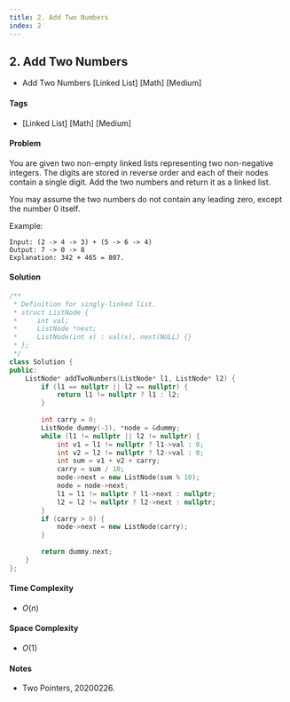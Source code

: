 ```yaml
---
title: 2. Add Two Numbers
index: 2
---
```


## 2. Add Two Numbers
- Add Two Numbers [Linked List] [Math] [Medium]

#### Tags
- [Linked List] [Math] [Medium]

#### Problem
You are given two non-empty linked lists representing two non-negative integers. The digits are stored in reverse order and each of their nodes contain a single digit. Add the two numbers and return it as a linked list.

You may assume the two numbers do not contain any leading zero, except the number 0 itself.

Example:

    Input: (2 -> 4 -> 3) + (5 -> 6 -> 4)
    Output: 7 -> 0 -> 8
    Explanation: 342 + 465 = 807.

#### Solution
``` C++
/**
 * Definition for singly-linked list.
 * struct ListNode {
 *     int val;
 *     ListNode *next;
 *     ListNode(int x) : val(x), next(NULL) {}
 * };
 */
class Solution {
public:
    ListNode* addTwoNumbers(ListNode* l1, ListNode* l2) {
        if (l1 == nullptr || l2 == nullptr) {
            return l1 != nullptr ? l1 : l2;
        }
        
        int carry = 0;
        ListNode dummy(-1), *node = &dummy;
        while (l1 != nullptr || l2 != nullptr) {
            int v1 = l1 != nullptr ? l1->val : 0;
            int v2 = l2 != nullptr ? l2->val : 0;
            int sum = v1 + v2 + carry;
            carry = sum / 10;
            node->next = new ListNode(sum % 10);
            node = node->next;
            l1 = l1 != nullptr ? l1->next : nullptr;
            l2 = l2 != nullptr ? l2->next : nullptr;
        }
        if (carry > 0) {
            node->next = new ListNode(carry);
        }
        
        return dummy.next;
    }
};
```

#### Time Complexity
- $O(n)$

#### Space Complexity
- $O(1)$

#### Notes
- Two Pointers, 20200226.
